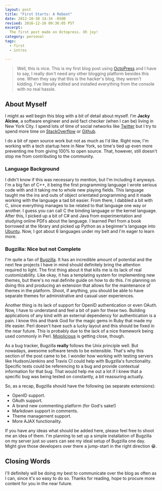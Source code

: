 ```yaml
---
layout: post
title: "First Starts: A Reboot"
date: 2012-10-30 14:34 -0500
revised: 2016-12-16 09:36:05 PST
excerpt:
  The first post made on Octopress. Oh joy!
category: personal
tags:
  - first
  - intros

---
```


> Well, this is nice. This is my first blog post using [OctoPress][]
> and I have to say, I really don't need any other blogging platform
> besides this one. When they say that this is the hacker's blog, they
> weren't kidding. I've literally edited and installed everything from
> the console with no real hassle.

<!-- more -->
## About Myself

I might as well begin this blog with a bit of detail about myself. I'm
__Jacky Alcine__, a software engineer and avid fact checker (when I can be)
living in New York City. I spend lots of time of social networks like
[Twitter][] but I try to spend more time on
[StackOverflow][] or [Github][].

I do a bit of open source work but not as much as I'd like. Right now, I'm
working with a tech startup here in New York, so time's tied up even more
preventing me from giving 100% to open source. That, however, still doesn't
stop me from contributing to the community.

### Language Background ###

I didn't know if this was necessary to mention, but I'm including it anyways.
I'm a big fan of C++, it being the first programming language I wrote serious
code with and it taking me to whole new playing fields. This language taught
me the ins and outs of object orientated programming and it made working with
the language a tad bit easier. From there, I dabbled a bit with C, since
everything manages to be related to that language one way or another. I guess
you can call C the binding language or the kernel language. After this, I
picked up a bit of C# and Java from experimentation and studying online PDFs
about the language. I learned Perl from a book borrowed at the library and
picked up Python as a beginner's language into [Ubuntu][]. Now, I got about
6 languages under my belt and I'm eager to learn more.

### Bugzilla: Nice but not Complete ###
I'm quite a fan of [Bugzilla](http://www.bugzilla.org). It has an incredible
amount of potential and the next few projects I have in mind should definitely
bring the attention required to light. The first thing about it that kills me
is its lack of real customizability. Like okay, it has a templating system
for implementing new themes, but there's no real definite guide on how to do
this. I'm planning on doing this and producing an extension that allows for
the maintenance of themes in the platform. Shoot, if anything, you should be
able to have separate themes for administrative and casual user experiences.

Another thing is its lack of support for OpenID authentication or even OAuth.
Now, I have to understand and feel a bit of pain for these two. Building
applications of any kind with an external dependency for authentication is a
pain. I know this and thank God for the magic gems in Ruby that made my life
easier. Perl doesn't have such a lucky layout and this should be fixed in the
near future. This is probably due to the lack of a nice framework being used
commonly in Perl. [Mojolicious](http://mojolicio.us/) is getting close,
though.

As a bug tracker, Bugzilla __really__ follows the Unix principle well. But
nowadays, awesome software tends to be extensible. That's why this section of
the post came to be. I wonder how working with testing servers like
Hudson/Jenkins and Travis CI could help with Bugzilla's functionality.
Specific tests could be referencing to a bug and provide contextual
information for that bug. That would help me out a lot if I knew that a
specific bug was being tested on constantly, a bit reassuring actually.

So, as a recap, Bugzilla should have the following (as separate extensions):

  * OpenID support.
  * OAuth support.
  * A brand new commenting platform (for God's sake!)
  * Markdown support in comments.
  * Theme management support.
  * More AJAX functionality.

If you have any ideas what should be added here, please feel free to shoot
me an idea of them. I'm planning to set up a simple installation of Bugzilla
on my server just so users can see my ideal setup of Bugzilla one day.
Might give those developers over there a jump-start in the right direction
:grin:.

## Closing Words

I'll definitely will be doing my best to communicate over the blog as
often as I can, since it's so easy to do so. Thanks for reading, hope to
procure more content for you in the near future.

[octopress]: http://octopress.org
[twitter]: https://twitter.com/jackyalcine
[stackoverflow]: https://stackoverflow.com/users/602588/jalcine
[github]: https://www.github.com/jalcine
[ubuntu]: https://ubuntu.com/desktop
